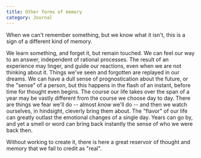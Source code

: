 ```yaml
---
title: Other forms of memory
category: Journal
---
```


When we can't remember something, but we know what it isn't, this is a
sign of a different kind of memory.

We learn something, and forget it, but remain touched.  We can feel our
way to an answer, independent of rational processes.  The result of an
experience may linger, and guide our reactions, even when we are not
thinking about it.  Things we've seen and forgotten are replayed in our
dreams.  We can have a dull sense of prognostication about the future,
or the "sense" of a person, but this happens in the flash of an instant,
before time for thought even begins.  The course our life takes over the
span of a year may be vastly different from the course we choose day to
day.  There are things we fear we'll do -- almost *know* we'll do -- and
then we watch ourselves, in hindsight, cleverly bring them about.  The
"flavor" of our life can greatly outlast the emotional changes of a
single day.  Years can go by, and yet a smell or word can bring back
instantly the sense of who we were back then.

Without working to create it, there is here a great reservoir of thought
and memory that we fail to credit as "real".


